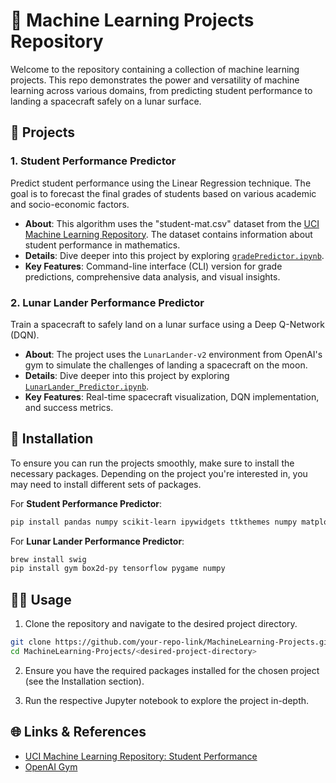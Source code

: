 # 🚀 Machine Learning Projects Repository

Welcome to the repository containing a collection of machine learning projects. This repo demonstrates the power and versatility of machine learning across various domains, from predicting student performance to landing a spacecraft safely on a lunar surface.

## 📘 Projects

### 1. Student Performance Predictor

Predict student performance using the Linear Regression technique. The goal is to forecast the final grades of students based on various academic and socio-economic factors.

- **About**: This algorithm uses the "student-mat.csv" dataset from the [UCI Machine Learning Repository](https://archive.ics.uci.edu/ml/datasets/Student+Performance). The dataset contains information about student performance in mathematics.
- **Details**: Dive deeper into this project by exploring [`gradePredictor.ipynb`](https://github.com/cgs-ist/student-grade-predictor-William-Laverty/blob/main/Linear%20Regression/gradePredictor.ipynb).
- **Key Features**: Command-line interface (CLI) version for grade predictions, comprehensive data analysis, and visual insights.

### 2. Lunar Lander Performance Predictor

Train a spacecraft to safely land on a lunar surface using a Deep Q-Network (DQN).

- **About**: The project uses the `LunarLander-v2` environment from OpenAI's gym to simulate the challenges of landing a spacecraft on the moon.
- **Details**: Dive deeper into this project by exploring [`LunarLander_Predictor.ipynb`](https://github.com/cgs-ist/student-grade-predictor-William-Laverty/blob/main/Reinforced%20Learning/LunarLander_Predictor.ipynb).
- **Key Features**: Real-time spacecraft visualization, DQN implementation, and success metrics.

## 🔨 Installation

To ensure you can run the projects smoothly, make sure to install the necessary packages. Depending on the project you're interested in, you may need to install different sets of packages.

For **Student Performance Predictor**:

```bash
pip install pandas numpy scikit-learn ipywidgets ttkthemes numpy matplotlib.pyplot
```

For **Lunar Lander Performance Predictor**:

```bash
brew install swig
pip install gym box2d-py tensorflow pygame numpy
```

## 🧑‍💻 Usage

1. Clone the repository and navigate to the desired project directory.

```bash
git clone https://github.com/your-repo-link/MachineLearning-Projects.git
cd MachineLearning-Projects/<desired-project-directory>
```

2. Ensure you have the required packages installed for the chosen project (see the Installation section).

3. Run the respective Jupyter notebook to explore the project in-depth.

## 🌐 Links & References

- [UCI Machine Learning Repository: Student Performance](https://archive.ics.uci.edu/ml/datasets/Student+Performance)
- [OpenAI Gym](https://gym.openai.com)
